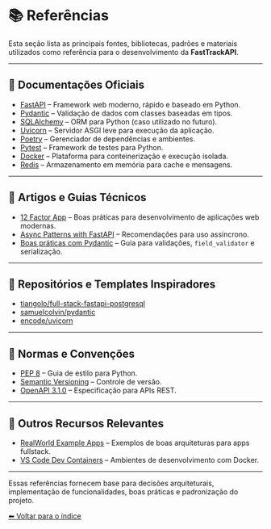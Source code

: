 # 📚 Referências

Esta seção lista as principais fontes, bibliotecas, padrões e materiais utilizados como referência para o desenvolvimento da **FastTrackAPI**.

---

## 📘 Documentações Oficiais

* [FastAPI](https://fastapi.tiangolo.com/) – Framework web moderno, rápido e baseado em Python.
* [Pydantic](https://docs.pydantic.dev/) – Validação de dados com classes baseadas em tipos.
* [SQLAlchemy](https://docs.sqlalchemy.org/) – ORM para Python (caso utilizado no futuro).
* [Uvicorn](https://www.uvicorn.org/) – Servidor ASGI leve para execução da aplicação.
* [Poetry](https://python-poetry.org/docs/) – Gerenciador de dependências e ambientes.
* [Pytest](https://docs.pytest.org/) – Framework de testes para Python.
* [Docker](https://docs.docker.com/) – Plataforma para conteinerização e execução isolada.
* [Redis](https://redis.io/docs/) – Armazenamento em memória para cache e mensagens.

---

## 📗 Artigos e Guias Técnicos

* [12 Factor App](https://12factor.net/pt_br/) – Boas práticas para desenvolvimento de aplicações web modernas.
* [Async Patterns with FastAPI](https://fastapi.tiangolo.com/advanced/async/) – Recomendações para uso assíncrono.
* [Boas práticas com Pydantic](https://docs.pydantic.dev/usage/model_config/) – Guia para validações, `field_validator` e serialização.

---

## 📙 Repositórios e Templates Inspiradores

* [tiangolo/full-stack-fastapi-postgresql](https://github.com/tiangolo/full-stack-fastapi-postgresql)
* [samuelcolvin/pydantic](https://github.com/pydantic/pydantic)
* [encode/uvicorn](https://github.com/encode/uvicorn)

---

## 📄 Normas e Convenções

* [PEP 8](https://peps.python.org/pep-0008/) – Guia de estilo para Python.
* [Semantic Versioning](https://semver.org/) – Controle de versão.
* [OpenAPI 3.1.0](https://spec.openapis.org/oas/latest.html) – Especificação para APIs REST.

---

## 📌 Outros Recursos Relevantes

* [RealWorld Example Apps](https://github.com/gothinkster/realworld) – Exemplos de boas arquiteturas para apps fullstack.
* [VS Code Dev Containers](https://code.visualstudio.com/docs/devcontainers/containers) – Ambientes de desenvolvimento com Docker.

---

Essas referências fornecem base para decisões arquiteturais, implementação de funcionalidades, boas práticas e padronização do projeto.

[⬅ Voltar para o índice](../README.md)
